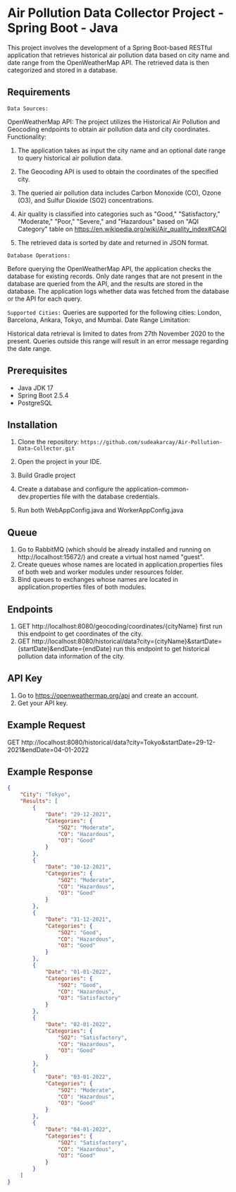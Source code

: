 
# Air Pollution Data Collector Project - Spring Boot - Java
This project involves the development of a Spring Boot-based RESTful application that retrieves historical air pollution data based on city name and date range from the OpenWeatherMap API. The retrieved data is then categorized and stored in a database. 

## Requirements

`Data Sources:`

OpenWeatherMap API: The project utilizes the Historical Air Pollution and Geocoding endpoints to obtain air pollution data and city coordinates.
Functionality:

1. The application takes as input the city name and an optional date range to query historical air pollution data.
2. The Geocoding API is used to obtain the coordinates of the specified city.
3. The queried air pollution data includes Carbon Monoxide (CO), Ozone (O3), and Sulfur Dioxide (SO2) concentrations.
4. Air quality is classified into categories such as "Good," "Satisfactory," "Moderate," "Poor," "Severe," and "Hazardous" based on "AQI Category" table on https://en.wikipedia.org/wiki/Air_quality_index#CAQI 

5. The retrieved data is sorted by date and returned in JSON format.

`Database Operations:`

Before querying the OpenWeatherMap API, the application checks the database for existing records.
Only date ranges that are not present in the database are queried from the API, and the results are stored in the database.
The application logs whether data was fetched from the database or the API for each query.

`Supported Cities:` Queries are supported for the following cities: London, Barcelona, Ankara, Tokyo, and Mumbai.
Date Range Limitation:

Historical data retrieval is limited to dates from 27th November 2020 to the present. Queries outside this range will result in an error message regarding the date range.



## Prerequisites
- Java JDK 17
- Spring Boot 2.5.4
- PostgreSQL


## Installation

1. Clone the repository: `https://github.com/sudeakarcay/Air-Pollution-Data-Collector.git`

2. Open the project in your IDE.

3. Build Gradle project

4. Create a database and configure the application-common-dev.properties file with the database credentials.

5. Run both WebAppConfig.java and WorkerAppConfig.java

## Queue

1. Go to RabbitMQ (which should be already installed and running on http://localhost:15672/) and create a virtual host named "guest".
2. Create queues whose names are located in application.properties files of both web and worker modules under resources folder.
3. Bind queues to exchanges whose names are located in application.properties files of both modules.

## Endpoints

1. GET http://localhost:8080/geocoding/coordinates/{cityName} first run this endpoint to get coordinates of the city.
2. GET http://localhost:8080/historical/data?city={cityName}&startDate={startDate}&endDate={endDate} run this endpoint to get historical pollution data information of the city.

## API Key

1. Go to https://openweathermap.org/api and create an account.
2. Get your API key.


## Example Request

GET http://localhost:8080/historical/data?city=Tokyo&startDate=29-12-2021&endDate=04-01-2022

## Example Response 

``` json
{
    "City": "Tokyo",
    "Results": [
        {
            "Date": "29-12-2021",
            "Categories": {
                "SO2": "Moderate",
                "CO": "Hazardous",
                "O3": "Good"
            }
        },
        {
            "Date": "30-12-2021",
            "Categories": {
                "SO2": "Moderate",
                "CO": "Hazardous",
                "O3": "Good"
            }
        },
        {
            "Date": "31-12-2021",
            "Categories": {
                "SO2": "Good",
                "CO": "Hazardous",
                "O3": "Good"
            }
        },
        {
            "Date": "01-01-2022",
            "Categories": {
                "SO2": "Good",
                "CO": "Hazardous",
                "O3": "Satisfactory"
            }
        },
        {
            "Date": "02-01-2022",
            "Categories": {
                "SO2": "Satisfactory",
                "CO": "Hazardous",
                "O3": "Good"
            }
        },
        {
            "Date": "03-01-2022",
            "Categories": {
                "SO2": "Moderate",
                "CO": "Hazardous",
                "O3": "Good"
            }
        },
        {
            "Date": "04-01-2022",
            "Categories": {
                "SO2": "Satisfactory",
                "CO": "Hazardous",
                "O3": "Good"
            }
        }
    ]
}
